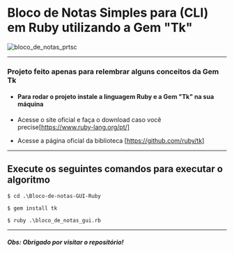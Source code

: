 # Bloco de Notas Simples para (CLI) em Ruby utilizando a Gem "Tk"


![bloco_de_notas_prtsc](https://github.com/user-attachments/assets/3efb5bc3-a686-4d7b-9b50-dbba4e3b9f07)

---
### Projeto feito apenas para relembrar alguns conceitos da Gem Tk

* #### Para rodar o projeto instale a linguagem Ruby e a Gem "Tk" na sua máquina

* Acesse o site oficial e faça o download caso você precise[https://www.ruby-lang.org/pt/]

* Acesse a página oficial da biblioteca [https://github.com/ruby/tk]

---

## Execute os seguintes comandos para executar o algoritmo

```
$ cd .\Bloco-de-notas-GUI-Ruby

$ gem install tk

$ ruby .\bloco_de_notas_gui.rb
```

---

##### Obs: Obrigado por visitar o repositório!
